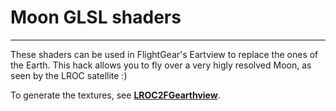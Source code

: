 # Moon GLSL shaders

---

These shaders can be used in FlightGear's Eartview to replace the ones
of the Earth. This hack allows you to fly over a very higly resolved
Moon, as seen by the LROC satellite :)

To generate the textures, see
[**LROC2FGearthview**](https://github.com/eatdust/LROC2FGearthview).
